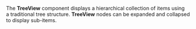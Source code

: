 The **TreeView** component displays a&nbsp;hierarchical collection of&nbsp;items using a&nbsp;traditional tree structure. **TreeView** nodes can be&nbsp;expanded and collapsed to&nbsp;display sub-items.